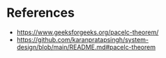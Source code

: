 # References
* https://www.geeksforgeeks.org/pacelc-theorem/
* https://github.com/karanpratapsingh/system-design/blob/main/README.md#pacelc-theorem